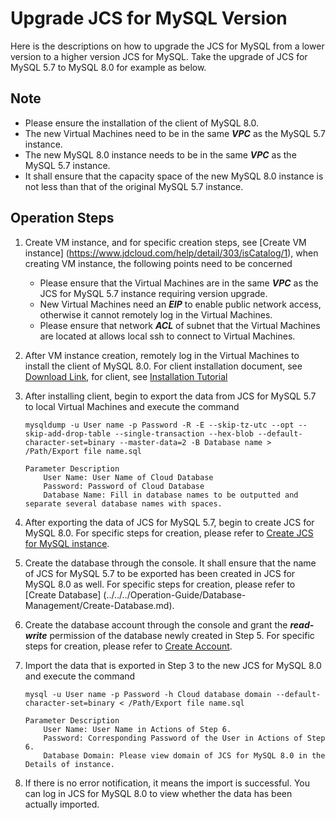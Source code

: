 # Upgrade JCS for MySQL Version
Here is the descriptions on how to upgrade the JCS for MySQL from a lower version to a higher version JCS for MySQL. Take the upgrade of JCS for MySQL 5.7 to MySQL 8.0 for example as below.

## Note
* Please ensure the installation of the client of MySQL 8.0. 
* The new Virtual Machines need to be in the same ***VPC*** as the MySQL 5.7 instance.
* The new MySQL 8.0 instance needs to be in the same ***VPC*** as the MySQL 5.7 instance.
* It shall ensure that the capacity space of the new MySQL 8.0 instance is not less than that of the original MySQL 5.7 instance.

## Operation Steps
1. Create VM instance, and for specific creation steps, see [Create VM instance] (https://www.jdcloud.com/help/detail/303/isCatalog/1), when creating VM instance, the following points need to be concerned
    * Please ensure that the Virtual Machines are in the same ***VPC*** as the JCS for MySQL 5.7 instance requiring version upgrade.
    * New Virtual Machines need an ***EIP*** to enable public network access, otherwise it cannot remotely log in the Virtual Machines.
    * Please ensure that network ***ACL*** of subnet that the Virtual Machines are located at allows local ssh to connect to Virtual Machines.
2. After VM instance creation, remotely log in the Virtual Machines to install the client of MySQL 8.0. For client installation document, see [Download Link](https://dev.mysql.com/downloads/mysql/5.5.html?os=31&version=5.1), for client, see [Installation Tutorial](https://dev.mysql.com/doc/refman/8.0/en/linux-installation-rpm.html)
3. After installing client, begin to export the data from JCS for MySQL 5.7 to local Virtual Machines and execute the command

    ```
    mysqldump -u User name -p Password -R -E --skip-tz-utc --opt --skip-add-drop-table --single-transaction --hex-blob --default-character-set=binary --master-data=2 -B Database name > /Path/Export file name.sql

    Parameter Description
        User Name: User Name of Cloud Database
        Password: Password of Cloud Database
        Database Name: Fill in database names to be outputted and separate several database names with spaces.
    ```

4. After exporting the data of JCS for MySQL 5.7, begin to create JCS for MySQL 8.0. For specific steps for creation, please refer to [Create JCS for MySQL instance](../../../Operation-Guide/Instance/Create-Instance.md).
5. Create the database through the console. It shall ensure that the name of JCS for MySQL 5.7 to be exported has been created in JCS for MySQL 8.0 as well. For specific steps for creation, please refer to [Create Database] (../../../Operation-Guide/Database-Management/Create-Database.md).
6. Create the database account through the console and grant the ***read-write*** permission of the database newly created in Step 5. For specific steps for creation, please refer to [Create Account](../../../Operation-Guide/Account/Create-Account.md).

7. Import the data that is exported in Step 3 to the new JCS for MySQL 8.0 and execute the command

    ```
    mysql -u User name -p Password -h Cloud database domain --default-character-set=binary < /Path/Export file name.sql

    Parameter Description
        User Name: User Name in Actions of Step 6.
        Password: Corresponding Password of the User in Actions of Step 6.
        Database Domain: Please view domain of JCS for MySQL 8.0 in the Details of instance.
    ```
    
6. If there is no error notification, it means the import is successful. You can log in JCS for MySQL 8.0 to view whether the data has been actually imported.

